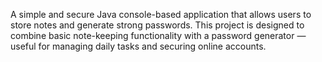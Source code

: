 A simple and secure Java console-based application that allows users to store notes and generate strong passwords. This project is designed to combine basic note-keeping functionality with a password generator — useful for managing daily tasks and securing online accounts.

